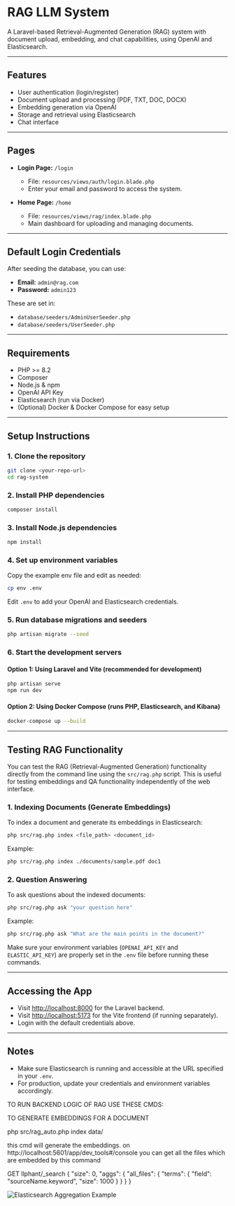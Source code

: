 # RAG LLM System

A Laravel-based Retrieval-Augmented Generation (RAG) system with document upload, embedding, and chat capabilities, using OpenAI and Elasticsearch.

---

## Features

- User authentication (login/register)
- Document upload and processing (PDF, TXT, DOC, DOCX)
- Embedding generation via OpenAI
- Storage and retrieval using Elasticsearch
- Chat interface

---

## Pages

- **Login Page:** `/login`
  - File: `resources/views/auth/login.blade.php`
  - Enter your email and password to access the system.

- **Home Page:** `/home`
  - File: `resources/views/rag/index.blade.php`
  - Main dashboard for uploading and managing documents.

---

## Default Login Credentials

After seeding the database, you can use:

- **Email:** `admin@rag.com`
- **Password:** `admin123`

These are set in:
- `database/seeders/AdminUserSeeder.php`
- `database/seeders/UserSeeder.php`

---

## Requirements

- PHP >= 8.2
- Composer
- Node.js & npm
- OpenAI API Key
- Elasticsearch (run via Docker)
- (Optional) Docker & Docker Compose for easy setup

---

## Setup Instructions

### 1. Clone the repository

```bash
git clone <your-repo-url>
cd rag-system
```

### 2. Install PHP dependencies

```bash
composer install
```

### 3. Install Node.js dependencies

```bash
npm install
```

### 4. Set up environment variables

Copy the example env file and edit as needed:

```bash
cp env .env
```

Edit `.env` to add your OpenAI and Elasticsearch credentials.

### 5. Run database migrations and seeders

```bash
php artisan migrate --seed
```

### 6. Start the development servers

#### Option 1: Using Laravel and Vite (recommended for development)

```bash
php artisan serve
npm run dev
```

#### Option 2: Using Docker Compose (runs PHP, Elasticsearch, and Kibana)

```bash
docker-compose up --build
```

---

## Testing RAG Functionality

You can test the RAG (Retrieval-Augmented Generation) functionality directly from the command line using the `src/rag.php` script. This is useful for testing embeddings and QA functionality independently of the web interface.

### 1. Indexing Documents (Generate Embeddings)

To index a document and generate its embeddings in Elasticsearch:

```bash
php src/rag.php index <file_path> <document_id>
```

Example:
```bash
php src/rag.php index ./documents/sample.pdf doc1
```

### 2. Question Answering

To ask questions about the indexed documents:

```bash
php src/rag.php ask "your question here"
```

Example:
```bash
php src/rag.php ask "What are the main points in the document?"
```

Make sure your environment variables (`OPENAI_API_KEY` and `ELASTIC_API_KEY`) are properly set in the `.env` file before running these commands.

---

## Accessing the App

- Visit [http://localhost:8000](http://localhost:8000) for the Laravel backend.
- Visit [http://localhost:5173](http://localhost:5173) for the Vite frontend (if running separately).
- Login with the default credentials above.

---

## Notes

- Make sure Elasticsearch is running and accessible at the URL specified in your `.env`.
- For production, update your credentials and environment variables accordingly.




TO RUN BACKEND LOGIC OF RAG USE THESE CMDS:


TO GENERATE EMBEDDINGS FOR A DOCUMENT

php src/rag_auto.php index data/<filename>


this cmd will generate the embeddings.
on http://localhost:5601/app/dev_tools#/console
you can get all the files which are embedded by this command

 GET llphant/_search
  {
    "size": 0,
    "aggs": {
      "all_files": {
        "terms": {
          "field": "sourceName.keyword",
          "size": 1000
        }
      }
    }
  }

![Elasticsearch Aggregation Example](image.png)

  